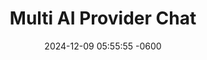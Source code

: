 ---
layout: idea
title: "Multi AI Provider Chat"
date: 2024-12-09 05:55:55 -0600
categories: projects
description: "A versatile chat application that supports multiple AI providers and allows users to manage context and conversations."
image: /assets/images/placeholder-screenshot.svg
order: 6
status: launched
tech_stack:
  - TypeScript
  - React
  - Node.js
  - Express
created_at: 2024-12-09
updated_at: 2024-12-09
categories: [Web Development, Events]
tags: [ai, events, recommendations, feedback]
features:
  - Multiple AI model support
  - User-controlled context selection
  - Multiple chat management
  - Custom prompt handling
live-demo: https://venerable-narwhal-fc12b4.netlify.app
published: false
---
